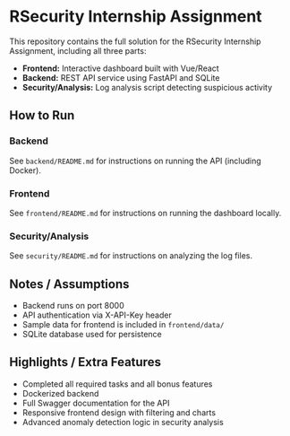 # RSecurity Internship Assignment

This repository contains the full solution for the RSecurity Internship Assignment, including all three parts:

- **Frontend:** Interactive dashboard built with Vue/React
- **Backend:** REST API service using FastAPI and SQLite
- **Security/Analysis:** Log analysis script detecting suspicious activity

## How to Run

### Backend
See `backend/README.md` for instructions on running the API (including Docker).

### Frontend
See `frontend/README.md` for instructions on running the dashboard locally.

### Security/Analysis
See `security/README.md` for instructions on analyzing the log files.

## Notes / Assumptions
- Backend runs on port 8000
- API authentication via X-API-Key header
- Sample data for frontend is included in `frontend/data/`
- SQLite database used for persistence

## Highlights / Extra Features
- Completed all required tasks and all bonus features
- Dockerized backend
- Full Swagger documentation for the API
- Responsive frontend design with filtering and charts
- Advanced anomaly detection logic in security analysis

